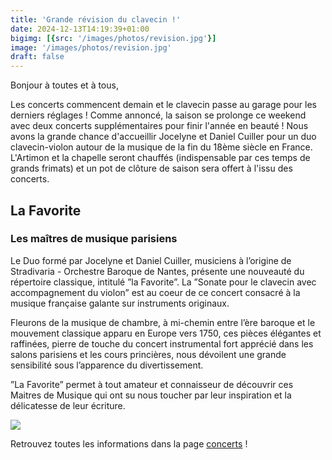 ```yaml
---
title: 'Grande révision du clavecin !'
date: 2024-12-13T14:19:39+01:00
bigimg: [{src: '/images/photos/revision.jpg'}]
image: '/images/photos/revision.jpg'
draft: false
---
```


Bonjour à toutes et à tous,

Les concerts commencent demain et le clavecin passe au garage pour les
derniers réglages ! Comme annoncé, la saison se prolonge ce weekend
avec deux concerts supplémentaires pour finir l'année en beauté ! Nous
avons la grande chance d'accueillir Jocelyne et Daniel Cuiller pour un
duo clavecin-violon autour de la musique de la fin du 18ème siècle en
France. L'Artimon et la chapelle seront chauffés (indispensable par
ces temps de grands frimats) et un pot de clôture de saison sera
offert à l'issu des concerts.

## La Favorite

### Les maîtres de musique parisiens

Le Duo formé par Jocelyne et Daniel Cuiller, musiciens à l’origine de
Stradivaria - Orchestre Baroque de Nantes, présente une nouveauté du
répertoire classique, intitulé ”la Favorite”. La ”Sonate pour le
clavecin avec accompagnement du violon” est au coeur de ce concert
consacré à la musique française galante sur instruments originaux.

Fleurons de la musique de chambre, à mi-chemin entre l’ère baroque et
le mouvement classique apparu en Europe vers 1750, ces pièces
élégantes et raffinées, pierre de touche du concert instrumental fort
apprécié dans les salons parisiens et les cours princières, nous
dévoilent une grande sensibilité sous l’apparence du divertissement.

”La Favorite” permet à tout amateur et connaisseur de découvrir ces
Maitres de Musique qui ont su nous toucher par leur inspiration et la
délicatesse de leur écriture.

![](/images/concerts/cuiller.jpeg)

Retrouvez toutes les informations dans la page [concerts](/reservations) !

